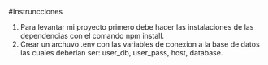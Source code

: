 #Instruncciones
1) Para levantar mi proyecto primero debe hacer las instalaciones de las dependencias con el comando npm install.
2) Crear un archuvo .env con las variables de conexion a la base de datos las cuales deberian ser: user_db, user_pass, host, database.
